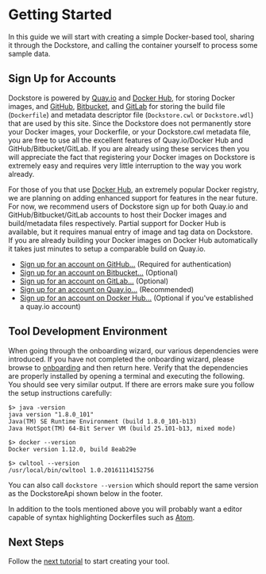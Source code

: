 # Getting Started

In this guide we will start with creating a simple Docker-based tool, sharing it through the Dockstore, and calling the container yourself to process some sample data.

## Sign Up for Accounts

Dockstore is powered by [Quay.io](https://quay.io/) and [Docker Hub](https://hub.docker.com/), for storing Docker images, and [GitHub](https://github.com/), [Bitbucket](https://bitbucket.org/), and [GitLab](https://gitlab.com) for storing the build file (`Dockerfile`) and metadata descriptor file (`Dockstore.cwl` or `Dockstore.wdl`) that are used by this site.  Since the Dockstore does not permanently store your Docker images, your Dockerfile, or your Dockstore.cwl metadata file, you are free to use all the excellent features of Quay.io/Docker Hub and GitHub/Bitbucket/GitLab.  If you are already using these services then you will appreciate the fact that registering your Docker images on Dockstore is extremely easy and requires very little interruption to the way you work already.

For those of you that use [Docker Hub](https://hub.docker.com/), an extremely popular Docker registry, we are planning on adding enhanced support for features in the near future.  For now, we recommend users of Dockstore sign up for both Quay.io and GitHub/Bitbucket/GitLab accounts to host their Docker images and build/metadata files respectively.  Partial support for Docker Hub is available, but it requires manual entry of image and tag data on Dockstore. If you are already building your Docker images on Docker Hub automatically it takes just minutes to setup a comparable build on Quay.io.

* [Sign up for an account on GitHub...](https://github.com/) (Required for authentication)
* [Sign up for an account on Bitbucket...](https://bitbucket.org/) (Optional)
* [Sign up for an account on GitLab...](https://gitlab.com/) (Optional)
* [Sign up for an account on Quay.io...](https://quay.io/) (Recommended)
* [Sign up for an account on Docker Hub...](https://hub.docker.com/) (Optional if you've established a quay.io account)

## Tool Development Environment 

When going through the onboarding wizard, our various dependencies were introduced. If you have not completed the onboarding wizard, please browse to [onboarding](/onboarding) and then return here.  Verify that the dependencies are properly installed by opening a terminal and executing the following. You should see very similar output. If there are errors make sure you follow the setup instructions carefully:

    $> java -version
    java version "1.8.0_101"
    Java(TM) SE Runtime Environment (build 1.8.0_101-b13)
    Java HotSpot(TM) 64-Bit Server VM (build 25.101-b13, mixed mode)

    $> docker --version
    Docker version 1.12.0, build 8eab29e

    $> cwltool --version
    /usr/local/bin/cwltool 1.0.20161114152756

You can also call `dockstore --version` which should report the same version as the DockstoreApi shown below in the footer.
    
In addition to the tools mentioned above you will probably want a editor capable of syntax highlighting Dockerfiles such as [Atom](https://atom.io/).

## Next Steps

Follow the [next tutorial](docs/getting-started-with-docker) to start creating your tool.
